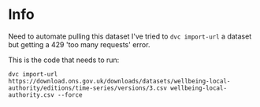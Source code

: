 # Info

Need to automate pulling this dataset
I've tried to `dvc import-url` a dataset but getting a 429 'too many requests' error.

This is the code that needs to run:

`dvc import-url https://download.ons.gov.uk/downloads/datasets/wellbeing-local-authority/editions/time-series/versions/3.csv wellbeing-local-authority.csv --force`
